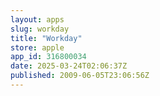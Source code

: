 ```yaml
---
layout: apps
slug: workday
title: "Workday"
store: apple
app_id: 316800034
date: 2025-03-24T02:06:37Z
published: 2009-06-05T23:06:56Z
---
```


